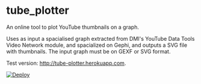 # tube_plotter

An online tool to plot YouTube thumbnails on a graph.

Uses as input a spacialised graph extracted from DMI's YouTube Data Tools Video Network module, and spacialized on Gephi, and outputs a SVG file with thumbnails. The input graph must be on GEXF or SVG format.

Test version: http://tube-plotter.herokuapp.com.

[![Deploy](https://www.herokucdn.com/deploy/button.svg)](https://heroku.com/deploy?template=https://github.com/danielfeloiola/tube_plotter)
